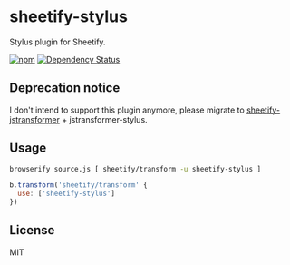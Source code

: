 # sheetify-stylus

Stylus plugin for Sheetify.

[![npm](https://img.shields.io/npm/v/sheetify-stylus.svg?style=flat-square)](https://www.npmjs.com/package/sheetify-stylus)
[![Dependency Status](https://img.shields.io/david/seangenabe/sheetify-stylus.svg?style=flat-square)](https://david-dm.org/seangenabe/sheetify-stylus)

## Deprecation notice

I don't intend to support this plugin anymore, please migrate to [sheetify-jstransformer](https://github.com/seangenabe/sheetify-jstransformer) + jstransformer-stylus.

## Usage

```sh
browserify source.js [ sheetify/transform -u sheetify-stylus ]
```

```javascript
b.transform('sheetify/transform' {
  use: ['sheetify-stylus']
})
```

## License

MIT
